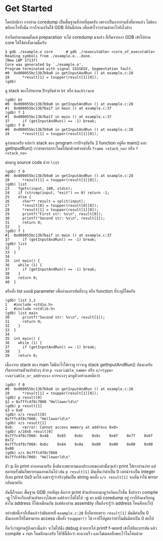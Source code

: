 # Get Started

โดยปกติเรา การอ่าน coredump เป็นพื้นฐานที่ง่ายที่สุดครับ เพราะเป็นการอ่านสิ่งที่ตายแล้ว ไม่ต้องขยับอะไรทั้งนั้น เราก็จะมาเริ่มใช้ GDB ที่อันนี้ก่อน เพื่อเข้าใจว่าอ่านค่าอะไรยังไงบ้าง  

ถ้าเริ่มทำตามผมตั้งแต่ preparation จะได้ coredump มาแล้ว ก็เริ่มจากเอา GDB เข้าไปอ่าน core ให้ใช้คำสั่งตามนี้ครับ  

```
$ gdb ./example.o core      # gdb ./<executable> <core_of_executable>
Reading symbols from ./example.o...done.
[New LWP 17137]
Core was generated by `./example.o'.
Program terminated with signal SIGSEGV, Segmentation fault.
#0  0x000055bc13b7b9a0 in getInputAndRun () at example.c:28
28	    *result[1] = toupper(result[1][0]);
(gdb)
```

ดู stack ของโปรแกรม ปัจจุบันด้วย `bt` หรือ `backtrace`

```
(gdb) bt
#0  0x000055bc13b7b9a0 in getInputAndRun () at example.c:28
#1  0x000055bc13b7ba1f in main () at example.c:37
(gdb) f 1
#1  0x000055bc13b7ba1f in main () at example.c:37
37	    if (getInputAndRun() == -1) break;
(gdb) f 0
#0  0x000055bc13b7b9a0 in getInputAndRun () at example.c:28
28	    *result[1] = toupper(result[1][0]);
```

ดูง่ายนะครับ แปลว่า stack ของ program เราปัจจุบันรัน 2 function อยู่คือ main() และ getInputRun() เราสามารถกระโดดไปมาด้วยด้วยคำสั่ง `frame <stack_no>` หรือ `f <stack_no>`

ต่อมาดู source code ด้วย `list`

```
(gdb) f 0
#0  0x000055bc13b7b9a0 in getInputAndRun () at example.c:28
28	    *result[1] = toupper(result[1][0]);
(gdb) list
23	  fgets(input, 100, stdin);
24	  if (strcmp(input, "exit") == 0) return -1;
25	  else {
26	    char** result = split(input);
27	    *result[0] = toupper(result[0][0]);
28	    *result[1] = toupper(result[1][0]);
29	    printf("First str: %s\n", result[0]);
30	    printf("Second str: %s\n", result[1]);
31	    return 0;
32	  }
(gdb) f 1
#1  0x000055bc13b7ba1f in main () at example.c:37
37	    if (getInputAndRun() == -1) break;
(gdb) list
32	  }
33	}
34
35	int main() {
36	  while (1) {
37	    if (getInputAndRun() == -1) break;
38	  }
39	  return 0;
40	}
```

หรือสั่ง list แบบมี parameter เพื่ออ่านบรรทัดที่ระบุ หรือ function ที่ระบุก็ได้ครับ  

```
(gdb) list 1,2
1	#include <stdio.h>
2	#include <stdlib.h>
(gdb) list main
30	    printf("Second str: %s\n", result[1]);
31	    return 0;
32	  }
33	}
34
35	int main() {
36	  while (1) {
37	    if (getInputAndRun() == -1) break;
38	  }
39	  return 0;
```

เนื่องจาก stack ของ main ไม่มีอะไรให้เราดู เราจะดู stack getInputAndRun() กันนะครับ เริ่มจากอ่านตัวแปรต่างๆ ด้วย `p <variable_name>` หรือ `x/<type> <variable_or_address>` อาจจะงงๆ มาดูตัวอย่างเลยดีกว่า

```
(gdb) f 0
#0  0x000055bc13b7b9a0 in getInputAndRun () at example.c:28
28	    *result[1] = toupper(result[1][0]);
(gdb) p result[0]
$2 = 0x7ffc4f8c7060 "Helloworld\n"
(gdb) p result[1]
$3 = 0x0
(gdb) x/s result[0]
0x7ffc4f8c7060:	"Helloworld\n"
(gdb) x/s result[1]
0x0:	<error: Cannot access memory at address 0x0>
(gdb) x/16xb result[0]
0x7ffc4f8c7060:	0x48	0x65	0x6c	0x6c	0x6f	0x77	0x6f	0x72
0x7ffc4f8c7068:	0x6c	0x64	0x0a	0x00	0x00	0x00	0x00	0x00
(gdb) x/s 0x7ffc4f8c7060
0x7ffc4f8c7060:	"Helloworld\n"
```

ตัว p คือ print ค่าออกมาครับ ซึ่งมันจะพยายามเดาประเภทของค่านั้นๆแล้ว print ให้เราอ่านง่าย แต่หลายครั้งมันก็พยายามฉลาดเกินไป เช่น `p result[1]` มันเห็นว่าค่าเป็น 0 เลยน่าจะเป็น integer ก็เลย print 0x0 มาให้ แต่เรารู้ว่าจริงๆมันเป็น string พอสั่ง `x/s result[1]` จะเห็นว่าได้ error กลับมาครับ  

อันนี้ก็จบละ พื้นฐาน GDB ง่ายที่สุด คือการ print ตัวแปรออกมาดูว่าเกิดอะไรขึ้น ซึ่งถ้าเรา compile -g ไว้ก็จะเรียกตัวแปรตรงๆได้เลย แต่ถ้าเราไม่ได้ใส่ -g มา แต่มี coredump อยู่ เราก็ยังคงเรียกดูค่าใน address ก็ได้เหมือนกัน (แต่ต้องอ่าน assembly เป็นถึงจะรู้ว่า address ไหนคืออะไร)

อย่างข้อนี้เราก็เห็นแล้วว่ามันตายที่ `example.c:28` ซึ่งก็ตายเพราะ `result[1]` มันมีค่าเป็น 0 นั่นเองทำให้ไม่สามารถ access เพื่อสั่ง `toupper()` ได้ เราก็ไปดูต่อว่าทำไมมันมีค่าเป็น 0 ต่อไป  

ก็หวังว่าผู้อ่านรู้ถึงตรงนี้แล้ว จะไม่ไปนั่ง debug ด้วยการใส่ printf f-word เข้าไปทีละบรรทัด แล้ว compile + run ใหม่อีกนะครับ ใช้วิธีนี้ดีกว่า สะดวกเร็ว และไม่เผลอทิ้งขยะไว้ในโค้ดด้วย  

